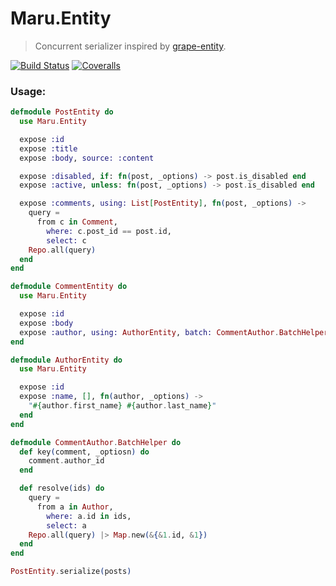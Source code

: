 Maru.Entity
==========

> Concurrent serializer inspired by [grape-entity](https://github.com/intridea/grape-entity).

[![Build Status](https://img.shields.io/travis/elixir-maru/maru_entity.svg?style=flat-square)](https://travis-ci.org/elixir-maru/maru_entity)
[![Coveralls](https://img.shields.io/coveralls/elixir-maru/maru_entity.svg?style=flat-square)](https://coveralls.io/github/elixir-maru/maru_entity)

### Usage:

```elixir
defmodule PostEntity do
  use Maru.Entity

  expose :id
  expose :title
  expose :body, source: :content

  expose :disabled, if: fn(post, _options) -> post.is_disabled end
  expose :active, unless: fn(post, _options) -> post.is_disabled end

  expose :comments, using: List[PostEntity], fn(post, _options) ->
    query =
      from c in Comment,
        where: c.post_id == post.id,
        select: c
    Repo.all(query)
  end
end

defmodule CommentEntity do
  use Maru.Entity

  expose :id
  expose :body
  expose :author, using: AuthorEntity, batch: CommentAuthor.BatchHelper
end

defmodule AuthorEntity do
  use Maru.Entity

  expose :id
  expose :name, [], fn(author, _options) ->
    "#{author.first_name} #{author.last_name}"
  end
end

defmodule CommentAuthor.BatchHelper do
  def key(comment, _optiosn) do
    comment.author_id
  end

  def resolve(ids) do
    query =
      from a in Author,
        where: a.id in ids,
        select: a
    Repo.all(query) |> Map.new(&{&1.id, &1})
  end
end

PostEntity.serialize(posts)
```
